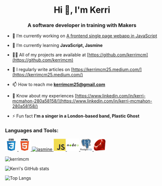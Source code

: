 <h1 align="center">Hi 👋, I'm Kerri</h1>
<h3 align="center">A software developer in training with Makers</h3>

- 🔭 I’m currently working on [A frontend single page webapp in JavaScript](https://github.com/fwill22/notes-app)

- 🌱 I’m currently learning **JavaScript, Jasmine**

- 👨‍💻 All of my projects are available at [https://github.com/kerrimcm](https://github.com/kerrimcm)

- 📝 I regularly write articles on [https://kerrimcm25.medium.com/](https://kerrimcm25.medium.com/)

- 📫 How to reach me **kerrimcm25@gmail.com**

- 📄 Know about my experiences [https://www.linkedin.com/in/kerri-mcmahon-280a58158/](https://www.linkedin.com/in/kerri-mcmahon-280a58158/)

- ⚡ Fun fact **I'm a singer in a London-based band, Plastic Ghost**

<h3 align="left">Languages and Tools:</h3>
<p align="left"> <a href="https://www.w3schools.com/css/" target="_blank"> <img src="https://raw.githubusercontent.com/devicons/devicon/master/icons/css3/css3-original-wordmark.svg" alt="css3" width="40" height="40"/> </a> <a href="https://www.w3.org/html/" target="_blank"> <img src="https://raw.githubusercontent.com/devicons/devicon/master/icons/html5/html5-original-wordmark.svg" alt="html5" width="40" height="40"/> </a> <a href="https://jasmine.github.io/" target="_blank"> <img src="https://www.vectorlogo.zone/logos/jasmine/jasmine-icon.svg" alt="jasmine" width="40" height="40"/> </a> <a href="https://developer.mozilla.org/en-US/docs/Web/JavaScript" target="_blank"> <img src="https://raw.githubusercontent.com/devicons/devicon/master/icons/javascript/javascript-original.svg" alt="javascript" width="40" height="40"/> </a> <a href="https://nodejs.org" target="_blank"> <img src="https://raw.githubusercontent.com/devicons/devicon/master/icons/nodejs/nodejs-original-wordmark.svg" alt="nodejs" width="40" height="40"/> </a> <a href="https://www.postgresql.org" target="_blank"> <img src="https://raw.githubusercontent.com/devicons/devicon/master/icons/postgresql/postgresql-original-wordmark.svg" alt="postgresql" width="40" height="40"/> </a> <a href="https://www.ruby-lang.org/en/" target="_blank"> <img src="https://raw.githubusercontent.com/devicons/devicon/master/icons/ruby/ruby-original.svg" alt="ruby" width="40" height="40"/> </a> </p>

<p><img align="center" src="https://github-readme-streak-stats.herokuapp.com/?user=kerrimcm&bg_color=000000" alt="kerrimcm" /></p>

![Kerri's GitHub stats](https://github-readme-stats.vercel.app/api?username=kerrimcm&bg_color=000000)

![Top Langs](https://github-readme-stats.vercel.app/api/top-langs/?username=kerrimcm&bg_color=000000)
